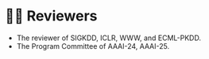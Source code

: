 # 🧑‍🎨 Reviewers
- The reviewer of SIGKDD, ICLR, WWW, and ECML-PKDD.
- The Program Committee of AAAI-24, AAAI-25.
